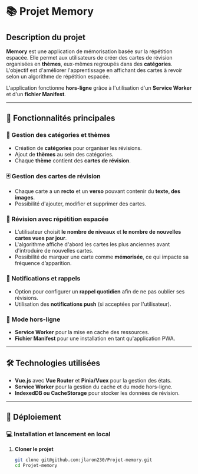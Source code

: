 # 📚 Projet Memory

## Description du projet

**Memory** est une application de mémorisation basée sur la répétition espacée. Elle permet aux utilisateurs de créer des cartes de révision organisées en **thèmes**, eux-mêmes regroupés dans des **catégories**.  
L'objectif est d'améliorer l'apprentissage en affichant des cartes à revoir selon un algorithme de répétition espacée.

L'application fonctionne **hors-ligne** grâce à l'utilisation d'un **Service Worker** et d'un **fichier Manifest**.

---

## 🚀 Fonctionnalités principales

### 🎯 Gestion des catégories et thèmes
- Création de **catégories** pour organiser les révisions.
- Ajout de **thèmes** au sein des catégories.
- Chaque **thème** contient des **cartes de révision**.

### 🃏 Gestion des cartes de révision
- Chaque carte a un **recto** et un **verso** pouvant contenir du **texte, des images**.
- Possibilité d'ajouter, modifier et supprimer des cartes.

### 🔁 Révision avec répétition espacée
- L’utilisateur choisit **le nombre de niveaux** et **le nombre de nouvelles cartes vues par jour**.
- L'algorithme affiche d'abord les cartes les plus anciennes avant d'introduire de nouvelles cartes.
- Possibilité de marquer une carte comme **mémorisée**, ce qui impacte sa fréquence d’apparition.

### 📢 Notifications et rappels
- Option pour configurer un **rappel quotidien** afin de ne pas oublier ses révisions.
- Utilisation des **notifications push** (si acceptées par l'utilisateur).


### 📡 Mode hors-ligne
- **Service Worker** pour la mise en cache des ressources.
- **Fichier Manifest** pour une installation en tant qu'application PWA.

---

## 🛠️ Technologies utilisées

- **Vue.js** avec **Vue Router** et **Pinia/Vuex** pour la gestion des états.
- **Service Worker** pour la gestion du cache et du mode hors-ligne.
- **IndexedDB ou CacheStorage** pour stocker les données de révision.

---

## 📌 Déploiement

### 💻 Installation et lancement en local

1. **Cloner le projet**
   ```sh
   git clone git@github.com:jlaron230/Projet-memory.git
   cd Projet-memory